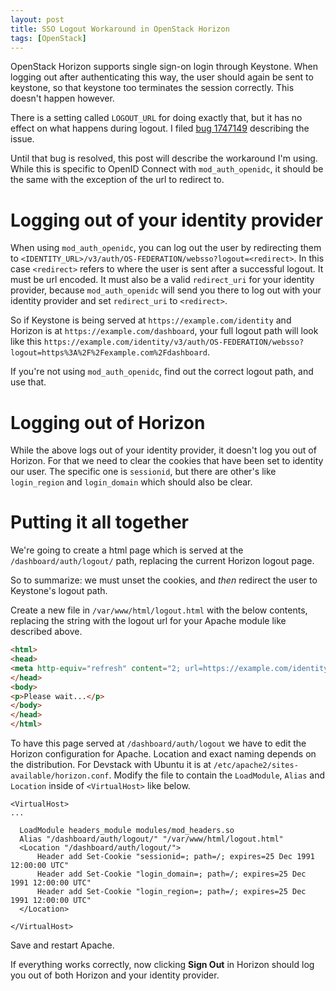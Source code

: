 ```yaml
---
layout: post
title: SSO Logout Workaround in OpenStack Horizon
tags: [OpenStack]
---
```


OpenStack Horizon supports single sign-on login through Keystone. When logging out after authenticating this way, the user should again be sent to keystone, so that keystone too terminates the session correctly. This doesn't happen however.
<!--more-->

There is a setting called `LOGOUT_URL` for doing exactly that, but it has no effect on what happens during logout. I filed [bug 1747149](https://bugs.launchpad.net/horizon/+bug/1747149) describing the issue.

Until that bug is resolved, this post will describe the workaround I'm using. While this is specific to OpenID Connect with `mod_auth_openidc`, it should be the same with the exception of the url to redirect to.

# Logging out of your identity provider
When using `mod_auth_openidc`, you can log out the user by redirecting them to `<IDENTITY_URL>/v3/auth/OS-FEDERATION/websso?logout=<redirect>`. In this case `<redirect>` refers to where the user is sent after a successful logout. It must be url encoded. It must also be a valid `redirect_uri` for your identity provider, because `mod_auth_openidc` will send you there to log out with your identity provider and set `redirect_uri` to `<redirect>`.

So if Keystone is being served at `https://example.com/identity` and Horizon is at `https://example.com/dashboard`, your full logout path will look like this `https://example.com/identity/v3/auth/OS-FEDERATION/websso?logout=https%3A%2F%2Fexample.com%2Fdashboard`.

If you're not using `mod_auth_openidc`, find out the correct logout path, and use that.

# Logging out of Horizon
While the above logs out of your identity provider, it doesn't log you out of Horizon. For that we need to clear the cookies that have been set to identity our user. The specific one is `sessionid`, but there are other's like `login_region` and `login_domain` which should also be clear.

# Putting it all together
We're going to create a html page which is served at the `/dashboard/auth/logout/` path, replacing the current Horizon logout page.

So to summarize: we must unset the cookies, and *then* redirect the user to Keystone's logout path.

Create a new file in `/var/www/html/logout.html` with the below contents, replacing the string with the logout url for your Apache module like described above.

```html
<html>
<head>
<meta http-equiv="refresh" content="2; url=https://example.com/identity/v3/auth/OS-FEDERATION/websso?logout=https%3A%2F%2Fexample.com%2Fdashboard" />
</head>
<body>
<p>Please wait...</p>
</body>
</head>
</html>
```

To have this page served at `/dashboard/auth/logout` we have to edit the Horizon configuration for Apache. Location and exact naming depends on the distribution. For Devstack with Ubuntu it is at `/etc/apache2/sites-available/horizon.conf`. Modify the file to contain the `LoadModule`, `Alias` and `Location` inside of `<VirtualHost>` like below.

```
<VirtualHost>
...

  LoadModule headers_module modules/mod_headers.so
  Alias "/dashboard/auth/logout/" "/var/www/html/logout.html"
  <Location "/dashboard/auth/logout/">
      Header add Set-Cookie "sessionid=; path=/; expires=25 Dec 1991 12:00:00 UTC"
      Header add Set-Cookie "login_domain=; path=/; expires=25 Dec 1991 12:00:00 UTC"
      Header add Set-Cookie "login_region=; path=/; expires=25 Dec 1991 12:00:00 UTC"
  </Location>
 
</VirtualHost>
```

Save and restart Apache.

If everything works correctly, now clicking **Sign Out** in Horizon should log you out of both Horizon and your identity provider.
